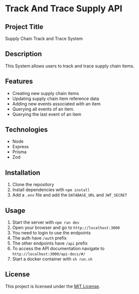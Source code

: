 # Track And Trace Supply API

## Project Title

Supply Chain Track and Trace System

## Description

This System allows users to track and trace supply chain
items.

## Features

-   Creating new supply chain items
-   Updating supply chain item reference data
-  Adding new events associated with an item
- Querying all events of an item.
- Querying the last event of an item

## Technologies

-   Node
-   Express
-   Prisma
- Zod

## Installation

1.  Clone the repository
2.  Install dependencies with `npm install`
3. Add a `.env` file and add the `DATABASE_URL` and `JWT_SECRET`

## Usage

1.  Start the server with `npm run dev`
2.  Open your browser and go to `http://localhost:3000`
3. You need to login to use the endpoints
4. The auth have `/auth` prefix
5. The other endpoints have `/api` prefix
6. To access the API documentation navigate to `http://localhost:3000/api-docs/#/`
7. Start a docker container with `sh run.sh`

## License

This project is licensed under the [MIT License](https://opensource.org/licenses/MIT).
